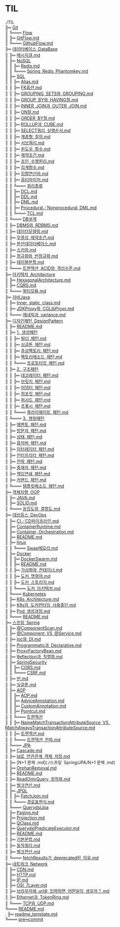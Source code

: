 # TIL

./TIL</br>
╠═ [Git](./Git)</br>
║   ╚═══ [Flow](./Git/Flow)</br>
║       ╠═ [GitFlow.md](./Git/Flow/GitFlow.md)</br>
║       ╚═══ [GithubFlow.md](./Git/Flow/GithubFlow.md)</br>
╠═ [데이터베이스 DataBase](./데이터베이스 DataBase)</br>
║   ╠═ [메시지큐.md](./데이터베이스 DataBase/메시지큐.md)</br>
║   ╠═ [NoSQL](./데이터베이스 DataBase/NoSQL)</br>
║   ║   ╠═ [Redis.md](./데이터베이스 DataBase/NoSQL/Redis.md)</br>
║   ║   ╚═══ [Spring Redis Phantomkey.md](./데이터베이스 DataBase/NoSQL/Spring Redis Phantomkey.md)</br>
║   ╠═ [SQL](./데이터베이스 DataBase/SQL)</br>
║   ║   ╠═ [Alias.md](./데이터베이스 DataBase/SQL/Alias.md)</br>
║   ║   ╠═ [FK옵션.md](./데이터베이스 DataBase/SQL/FK옵션.md)</br>
║   ║   ╠═ [GROUPING SETS와 GROUPING.md](./데이터베이스 DataBase/SQL/GROUPING SETS와 GROUPING.md)</br>
║   ║   ╠═ [GROUP BY와 HAVING절.md](./데이터베이스 DataBase/SQL/GROUP BY와 HAVING절.md)</br>
║   ║   ╠═ [INNER JOIN과 OUTER JOIN.md](./데이터베이스 DataBase/SQL/INNER JOIN과 OUTER JOIN.md)</br>
║   ║   ╠═ [ON절.md](./데이터베이스 DataBase/SQL/ON절.md)</br>
║   ║   ╠═ [ORDER BY절.md](./데이터베이스 DataBase/SQL/ORDER BY절.md)</br>
║   ║   ╠═ [ROLLUP과 CUBE.md](./데이터베이스 DataBase/SQL/ROLLUP과 CUBE.md)</br>
║   ║   ╠═ [SELECT쿼리 실행순서.md](./데이터베이스 DataBase/SQL/SELECT쿼리 실행순서.md)</br>
║   ║   ╠═ [계층형 질의.md](./데이터베이스 DataBase/SQL/계층형 질의.md)</br>
║   ║   ╠═ [서브쿼리.md](./데이터베이스 DataBase/SQL/서브쿼리.md)</br>
║   ║   ╠═ [윈도우 함수.md](./데이터베이스 DataBase/SQL/윈도우 함수.md)</br>
║   ║   ╠═ [제약조건.md](./데이터베이스 DataBase/SQL/제약조건.md)</br>
║   ║   ╠═ [조인 수행원리.md](./데이터베이스 DataBase/SQL/조인 수행원리.md)</br>
║   ║   ╠═ [집계함수.md](./데이터베이스 DataBase/SQL/집계함수.md)</br>
║   ║   ╠═ [집합연산자.md](./데이터베이스 DataBase/SQL/집합연산자.md)</br>
║   ║   ╠═ [옵티마이저.md](./데이터베이스 DataBase/SQL/옵티마이저.md)</br>
║   ║   ╚═══ [쿼리종류](./데이터베이스 DataBase/SQL/쿼리종류)</br>
║   ║       ╠═ [DCL.md](./데이터베이스 DataBase/SQL/쿼리종류/DCL.md)</br>
║   ║       ╠═ [DDL.md](./데이터베이스 DataBase/SQL/쿼리종류/DDL.md)</br>
║   ║       ╠═ [DML.md](./데이터베이스 DataBase/SQL/쿼리종류/DML.md)</br>
║   ║       ╠═ [Procedural／Nonprocedural DML.md](./데이터베이스 DataBase/SQL/쿼리종류/Procedural／Nonprocedural DML.md)</br>
║   ║       ╚═══ [TCL.md](./데이터베이스 DataBase/SQL/쿼리종류/TCL.md)</br>
║   ╚═══ [DB설계](./데이터베이스 DataBase/DB설계)</br>
║       ╠═ [DBMS와 RDBMS.md](./데이터베이스 DataBase/DB설계/DBMS와 RDBMS.md)</br>
║       ╠═ [데이터모델링.md](./데이터베이스 DataBase/DB설계/데이터모델링.md)</br>
║       ╠═ [무결성 제약조건.md](./데이터베이스 DataBase/DB설계/무결성 제약조건.md)</br>
║       ╠═ [분산데이터베이스.md](./데이터베이스 DataBase/DB설계/분산데이터베이스.md)</br>
║       ╠═ [스키마.md](./데이터베이스 DataBase/DB설계/스키마.md)</br>
║       ╠═ [정규화와 반정규화.md](./데이터베이스 DataBase/DB설계/정규화와 반정규화.md)</br>
║       ╠═ [테이블분할.md](./데이터베이스 DataBase/DB설계/테이블분할.md)</br>
║       ╚═══ [트랜잭션 ACID와 격리수준.md](./데이터베이스 DataBase/DB설계/트랜잭션 ACID와 격리수준.md)</br>
╠═ [아키텍처 Architecture](./아키텍처 Architecture)</br>
║   ╠═ [HexagonalArchitecture.md](./아키텍처 Architecture/HexagonalArchitecture.md)</br>
║   ╠═ [CQRS.md](./아키텍처 Architecture/CQRS.md)</br>
║   ╚═══ [멀티모듈.md](./아키텍처 Architecture/멀티모듈.md)</br>
╠═ [자바Java](./자바Java)</br>
║   ╠═ [Inner static class.md](./자바Java/Inner static class.md)</br>
║   ╠═ [JDKProxy와 CGLibProxy.md](./자바Java/JDKProxy와 CGLibProxy.md)</br>
║   ╚═══ [제네릭과 variance.md](./자바Java/제네릭과 variance.md)</br>
╠═ [디자인패턴 DesignPattern](./디자인패턴 DesignPattern)</br>
║   ╠═ [README.md](./디자인패턴 DesignPattern/README.md)</br>
║   ╠═ [1. 생성패턴](./디자인패턴 DesignPattern/1. 생성패턴)</br>
║   ║   ╠═ [빌더 패턴.md](./디자인패턴 DesignPattern/1. 생성패턴/빌더 패턴.md)</br>
║   ║   ╠═ [싱글톤 패턴.md](./디자인패턴 DesignPattern/1. 생성패턴/싱글톤 패턴.md)</br>
║   ║   ╠═ [추상팩토리 패턴.md](./디자인패턴 DesignPattern/1. 생성패턴/추상팩토리 패턴.md)</br>
║   ║   ╠═ [팩토리메소드 패턴.md](./디자인패턴 DesignPattern/1. 생성패턴/팩토리메소드 패턴.md)</br>
║   ║   ╚═══ [프로토타입 패턴.md](./디자인패턴 DesignPattern/1. 생성패턴/프로토타입 패턴.md)</br>
║   ╠═ [2. 구조패턴](./디자인패턴 DesignPattern/2. 구조패턴)</br>
║   ║   ╠═ [데코레이터 패턴.md](./디자인패턴 DesignPattern/2. 구조패턴/데코레이터 패턴.md)</br>
║   ║   ╠═ [브릿지 패턴.md](./디자인패턴 DesignPattern/2. 구조패턴/브릿지 패턴.md)</br>
║   ║   ╠═ [어댑터 패턴.md](./디자인패턴 DesignPattern/2. 구조패턴/어댑터 패턴.md)</br>
║   ║   ╠═ [컴포짓 패턴.md](./디자인패턴 DesignPattern/2. 구조패턴/컴포짓 패턴.md)</br>
║   ║   ╠═ [퍼사드 패턴.md](./디자인패턴 DesignPattern/2. 구조패턴/퍼사드 패턴.md)</br>
║   ║   ╠═ [프록시 패턴.md](./디자인패턴 DesignPattern/2. 구조패턴/프록시 패턴.md)</br>
║   ║   ╚═══ [플라이웨이트 패턴.md](./디자인패턴 DesignPattern/2. 구조패턴/플라이웨이트 패턴.md)</br>
║   ╚═══ [3. 행위패턴](./디자인패턴 DesignPattern/3. 행위패턴)</br>
║       ╠═ [메멘토 패턴.md](./디자인패턴 DesignPattern/3. 행위패턴/메멘토 패턴.md)</br>
║       ╠═ [방문자 패턴.md](./디자인패턴 DesignPattern/3. 행위패턴/방문자 패턴.md)</br>
║       ╠═ [상태 패턴.md](./디자인패턴 DesignPattern/3. 행위패턴/상태 패턴.md)</br>
║       ╠═ [옵저버 패턴.md](./디자인패턴 DesignPattern/3. 행위패턴/옵저버 패턴.md)</br>
║       ╠═ [이터레이터 패턴.md](./디자인패턴 DesignPattern/3. 행위패턴/이터레이터 패턴.md)</br>
║       ╠═ [인터프리터 패턴.md](./디자인패턴 DesignPattern/3. 행위패턴/인터프리터 패턴.md)</br>
║       ╠═ [전략 패턴.md](./디자인패턴 DesignPattern/3. 행위패턴/전략 패턴.md)</br>
║       ╠═ [중재자 패턴.md](./디자인패턴 DesignPattern/3. 행위패턴/중재자 패턴.md)</br>
║       ╠═ [책임연쇄 패턴.md](./디자인패턴 DesignPattern/3. 행위패턴/책임연쇄 패턴.md)</br>
║       ╠═ [커맨드 패턴.md](./디자인패턴 DesignPattern/3. 행위패턴/커맨드 패턴.md)</br>
║       ╚═══ [템플릿메소드 패턴.md](./디자인패턴 DesignPattern/3. 행위패턴/템플릿메소드 패턴.md)</br>
╠═ [객체지향 OOP](./객체지향 OOP)</br>
║   ╠═ [JAVA.md](./객체지향 OOP/JAVA.md)</br>
║   ╠═ [SOLID.md](./객체지향 OOP/SOLID.md)</br>
║   ╚═══ [응집도와 결합도.md](./객체지향 OOP/응집도와 결합도.md)</br>
╠═ [데브옵스 DevOps](./데브옵스 DevOps)</br>
║   ╠═ [CI／CD파이프라인.md](./데브옵스 DevOps/CI／CD파이프라인.md)</br>
║   ╠═ [ContainerRuntime.md](./데브옵스 DevOps/ContainerRuntime.md)</br>
║   ╠═ [Container Orchestration.md](./데브옵스 DevOps/Container Orchestration.md)</br>
║   ╠═ [README.md](./데브옵스 DevOps/README.md)</br>
║   ╠═ [linux](./데브옵스 DevOps/linux)</br>
║   ║   ╚═══ [Swap메모리.md](./데브옵스 DevOps/linux/Swap메모리.md)</br>
║   ╠═ [Docker](./데브옵스 DevOps/Docker)</br>
║   ║   ╠═ [DockerSwarm.md](./데브옵스 DevOps/Docker/DockerSwarm.md)</br>
║   ║   ╠═ [README.md](./데브옵스 DevOps/Docker/README.md)</br>
║   ║   ╠═ [가상화와 컨테이너.md](./데브옵스 DevOps/Docker/가상화와 컨테이너.md)</br>
║   ║   ╠═ [도커 명령어.md](./데브옵스 DevOps/Docker/도커 명령어.md)</br>
║   ║   ╠═ [도커 스토리지.md](./데브옵스 DevOps/Docker/도커 스토리지.md)</br>
║   ║   ╚═══ [도커 아키텍처.md](./데브옵스 DevOps/Docker/도커 아키텍처.md)</br>
║   ╚═══ [Kubernetes](./데브옵스 DevOps/Kubernetes)</br>
║       ╠═ [K8s Architecture.md](./데브옵스 DevOps/Kubernetes/K8s Architecture.md)</br>
║       ╠═ [K8s의 도커런타임 사용중단.md](./데브옵스 DevOps/Kubernetes/K8s의 도커런타임 사용중단.md)</br>
║       ╠═ [Pod 생성과정.md](./데브옵스 DevOps/Kubernetes/Pod 생성과정.md)</br>
║       ╚═══ [README.md](./데브옵스 DevOps/Kubernetes/README.md)</br>
╠═ [스프링 Spring](./스프링 Spring)</br>
║   ╠═ [@ComponentScan.md](./스프링 Spring/@ComponentScan.md)</br>
║   ╠═ [@Component VS @Service.md](./스프링 Spring/@Component VS @Service.md)</br>
║   ╠═ [Ioc와 DI.md](./스프링 Spring/Ioc와 DI.md)</br>
║   ╠═ [Programmatic과 Declarative.md](./스프링 Spring/Programmatic과 Declarative.md)</br>
║   ╠═ [ProxyFactoryBean.md](./스프링 Spring/ProxyFactoryBean.md)</br>
║   ╠═ [Reflection과 직렬화.md](./스프링 Spring/Reflection과 직렬화.md)</br>
║   ╠═ [SpringSecurity](./스프링 Spring/SpringSecurity)</br>
║   ║   ╠═ [CORS.md](./스프링 Spring/SpringSecurity/CORS.md)</br>
║   ║   ╚═══ [CSRF.md](./스프링 Spring/SpringSecurity/CSRF.md)</br>
║   ╠═ [빈.md](./스프링 Spring/빈.md)</br>
║   ╠═ [싱글톤.md](./스프링 Spring/싱글톤.md)</br>
║   ╠═ [AOP](./스프링 Spring/AOP)</br>
║   ║   ╠═ [AOP.md](./스프링 Spring/AOP/AOP.md)</br>
║   ║   ╠═ [AdviceAnnotation.md](./스프링 Spring/AOP/AdviceAnnotation.md)</br>
║   ║   ╠═ [CustomAnnotation.md](./스프링 Spring/AOP/CustomAnnotation.md)</br>
║   ║   ╠═ [Pointcut.md](./스프링 Spring/AOP/Pointcut.md)</br>
║   ║   ╚═══ [트랜잭션](./스프링 Spring/AOP/트랜잭션)</br>
║   ║       ╠═ [NameMatchTransactionAttributeSource VS MatchAlwaysTransactionAttributeSource.md](./스프링 Spring/AOP/트랜잭션/NameMatchTransactionAttributeSource VS MatchAlwaysTransactionAttributeSource.md)</br>
║   ║       ╠═ [트랜잭션.md](./스프링 Spring/AOP/트랜잭션/트랜잭션.md)</br>
║   ║       ╚═══ [트랜잭션 전파.md](./스프링 Spring/AOP/트랜잭션/트랜잭션 전파.md)</br>
║   ╚═══ [JPA](./스프링 Spring/JPA)</br>
║       ╠═ [Cascade.md](./스프링 Spring/JPA/Cascade.md)</br>
║       ╠═ [Id로 연관관계 객체 저장.md](./스프링 Spring/JPA/Id로 연관관계 객체 저장.md)</br>
║       ╠═ [N+1 문제 .md](./스프링 Spring/JPA/N+1 문제 .md)</br>
║       ╠═ [OrphanRemoval.md](./스프링 Spring/JPA/OrphanRemoval.md)</br>
║       ╠═ [README.md](./스프링 Spring/JPA/README.md)</br>
║       ╠═ [ReadOnlyQuery 최적화.md](./스프링 Spring/JPA/ReadOnlyQuery 최적화.md)</br>
║       ╠═ [벌크연산.md](./스프링 Spring/JPA/벌크연산.md)</br>
║       ╠═ [JPQL](./스프링 Spring/JPA/JPQL)</br>
║       ║   ╠═ [FetchJoin.md](./스프링 Spring/JPA/JPQL/FetchJoin.md)</br>
║       ║   ╚═══ [경로표현식.md](./스프링 Spring/JPA/JPQL/경로표현식.md)</br>
║       ╚═══ [QuerydslJpa](./스프링 Spring/JPA/QuerydslJpa)</br>
║           ╠═ [Paging.md](./스프링 Spring/JPA/QuerydslJpa/Paging.md)</br>
║           ╠═ [Projection.md](./스프링 Spring/JPA/QuerydslJpa/Projection.md)</br>
║           ╠═ [QClass.md](./스프링 Spring/JPA/QuerydslJpa/QClass.md)</br>
║           ╠═ [QuerydslPredicateExecutor.md](./스프링 Spring/JPA/QuerydslJpa/QuerydslPredicateExecutor.md)</br>
║           ╠═ [README.md](./스프링 Spring/JPA/QuerydslJpa/README.md)</br>
║           ╠═ [기본문법.md](./스프링 Spring/JPA/QuerydslJpa/기본문법.md)</br>
║           ╠═ [동적쿼리.md](./스프링 Spring/JPA/QuerydslJpa/동적쿼리.md)</br>
║           ╠═ [벌크연산.md](./스프링 Spring/JPA/QuerydslJpa/벌크연산.md)</br>
║           ╚═══ [fetchResults가 deprecated된 이유.md](./스프링 Spring/JPA/QuerydslJpa/fetchResults가 deprecated된 이유.md)</br>
╠═ [네트워크 Network](./네트워크 Network)</br>
║   ╠═ [CDN.md](./네트워크 Network/CDN.md)</br>
║   ╠═ [HTTP.md](./네트워크 Network/HTTP.md)</br>
║   ╠═ [IP.md](./네트워크 Network/IP.md)</br>
║   ╠═ [OSI 7Layer.md](./네트워크 Network/OSI 7Layer.md)</br>
║   ╠═ [브라우저에 url을 입력하면 어떤일이 생길까？.md](./네트워크 Network/브라우저에 url을 입력하면 어떤일이 생길까？.md)</br>
║   ╠═ [Ethernet과 TokenRing.md](./네트워크 Network/Ethernet과 TokenRing.md)</br>
║   ╚═══ [TCP와 UDP.md](./네트워크 Network/TCP와 UDP.md)</br>
╚═══ [README.md](./README.md)</br>
.
╠═ [readme_template.md](./readme_template.md)</br>
╚═══ [pre═commit](./pre═commit)</br>
